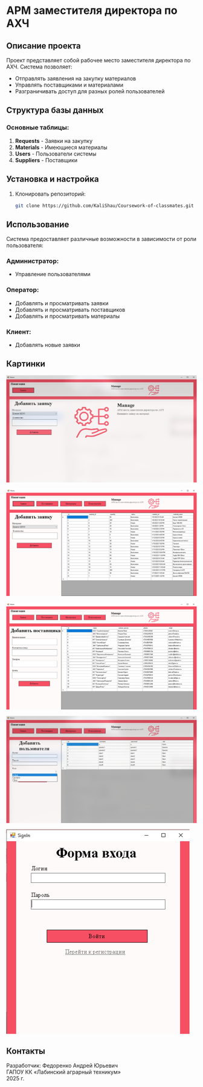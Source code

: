 # АРМ заместителя директора по АХЧ

## Описание проекта

Проект представляет собой рабочее место заместителя директора по АХЧ. Система позволяет:

- Отправлять заявления на закупку материалов
- Управлять поставщиками и материалами
- Разграничивать доступ для разных ролей пользователей

## Структура базы данных

### Основные таблицы:

1. **Requests** - Заявки на закупку
2. **Materials** - Имеющиеся материалы
3. **Users** - Пользователи системы
4. **Suppliers** - Поставщики

## Установка и настройка

1. Клонировать репозиторий:
   ```bash
   git clone https://github.com/KaliShau/Coursework-of-classmates.git
   ```

## Использование

Система предоставляет различные возможности в зависимости от роли пользователя:

### Администратор:

- Управление пользователями

### Оператор:

- Добавлять и просматривать заявки
- Добавлять и просматривать поставщиков
- Добавлять и просматривать материалы

### Клиент:

- Добавлять новые заявки

## Картинки

![Screenshot](./assets/requests-client.png)

![Screenshot](./assets/requests.png)

![Screenshot](./assets/suppliers.png)

![Screenshot](./assets/users.png)

![Screenshot](./assets/sign-in.png)

## Контакты

Разработчик: Федоренко Андрей Юрьевич  
ГАПОУ КК «Лабинский аграрный техникум»  
2025 г.
